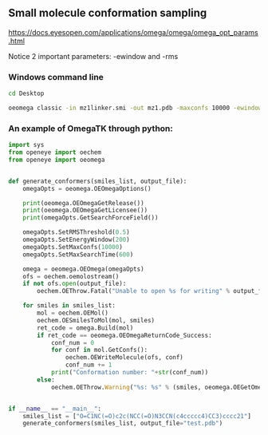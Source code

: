 ## Small molecule conformation sampling

https://docs.eyesopen.com/applications/omega/omega/omega_opt_params.html

Notice 2 important parameters: -ewindow and -rms





### Windows command line

```bash
cd Desktop

oeomega classic -in mz1linker.smi -out mz1.pdb -maxconfs 10000 -ewindow 200 -rms 0.5 -maxtime 600 -progress log 

```



### An example of OmegaTK through python:

```python
import sys
from openeye import oechem
from openeye import oeomega


def generate_conformers(smiles_list, output_file):
    omegaOpts = oeomega.OEOmegaOptions()

    print(oeomega.OEOmegaGetRelease())
    print(oeomega.OEOmegaGetLicensee())
    print(omegaOpts.GetSearchForceField())

    omegaOpts.SetRMSThreshold(0.5)
    omegaOpts.SetEnergyWindow(200)
    omegaOpts.SetMaxConfs(10000)
    omegaOpts.SetMaxSearchTime(600)

    omega = oeomega.OEOmega(omegaOpts)
    ofs = oechem.oemolostream()
    if not ofs.open(output_file):
        oechem.OEThrow.Fatal("Unable to open %s for writing" % output_file)

    for smiles in smiles_list:
        mol = oechem.OEMol()
        oechem.OESmilesToMol(mol, smiles)
        ret_code = omega.Build(mol)
        if ret_code == oeomega.OEOmegaReturnCode_Success:
            conf_num = 0
            for conf in mol.GetConfs():
                oechem.OEWriteMolecule(ofs, conf)
                conf_num += 1
            print("Conformation number: "+str(conf_num))
        else:
            oechem.OEThrow.Warning("%s: %s" % (smiles, oeomega.OEGetOmegaError(ret_code)))


if __name__ == "__main__":
    smiles_list = ["O=C1NC(=O)c2c(NCC(=O)N3CCN(c4ccccc4)CC3)cccc21"]
    generate_conformers(smiles_list, output_file="test.pdb")

```



